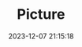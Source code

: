 ---
weight: 1
images:
- /images/edited/92.jpeg
title: Picture
date: 2023-12-07 21:15:18
tags: [luminarneo,work,ILCE7M3,24.0]
---
